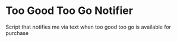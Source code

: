 # Too Good Too Go Notifier
Script that notifies me via text when too good too go is available for purchase
